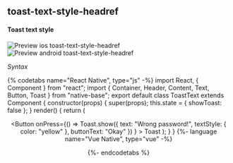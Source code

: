 ## toast-text-style-headref
#### Toast text style

![Preview ios toast-text-style-headref](https://github.com/GeekyAnts/NativeBase-KitchenSink/raw/v2.6.1/screenshots/ios/toast-text-style.gif)
![Preview android toast-text-style-headref](https://github.com/GeekyAnts/NativeBase-KitchenSink/raw/v2.6.1/screenshots/android/toast-text-style.gif)

*Syntax*

{% codetabs name="React Native", type="js" -%}
import React, { Component } from "react";
import { Container, Header, Content, Text, Button, Toast } from "native-base";
export default class ToastText extends Component {
  constructor(props) {
    super(props);
    this.state = {
      showToast: false
    };
  }
  render() {
    return (
      <Container>
        <Header />
        <Content padder>
          <Button
            onPress={() =>
              Toast.show({
                text: "Wrong password!",
                textStyle: { color: "yellow" },
                buttonText: "Okay"
              })
            }
          >
            <Text>Toast</Text>
          </Button>
        </Content>
      </Container>
    );
  }
}
{%- language name="Vue Native", type="vue" -%}
<template>
  <nb-container>
    <nb-header />
    <nb-content padder>
      <nb-button :onPress="handleBtnPress">
        <nb-text>Toast</nb-text>
      </nb-button>
    </nb-content>
  </nb-container>
</template>
<script>
import React from "react";
import { Toast } from "native-base";
export default {
  methods: {
    handleBtnPress: function() {
      Toast.show({
        text: "Wrong password!",
        textStyle: { color: "yellow" },
        buttonText: "Okay"
      });
    }
  }
};
</script>
{%- endcodetabs %}
<br />
